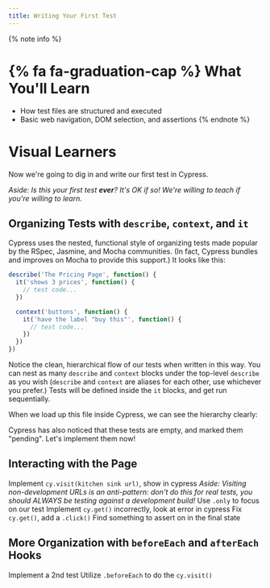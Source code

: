 ```yaml
---
title: Writing Your First Test
---
```


{% note info %}
# {% fa fa-graduation-cap %} What You'll Learn

- How test files are structured and executed
- Basic web navigation, DOM selection, and assertions
{% endnote %}

# Visual Learners

Now we're going to dig in and write our first test in Cypress.

_Aside: Is this your first test **ever**? It's OK if so! We're willing to teach if you're willing to learn._

## Organizing Tests with `describe`, `context`, and `it`

Cypress uses the nested, functional style of organizing tests made popular by the RSpec, Jasmine, and Mocha communities. (In fact, Cypress bundles and improves on Mocha to provide this support.) It looks like this:

```js
describe('The Pricing Page', function() {
  it('shows 3 prices', function() {
    // test code...
  })

  context('buttons', function() {
    it('have the label "buy this"', function() {
      // test code...
    })
  })
})
```

Notice the clean, hierarchical flow of our tests when written in this way. You can nest as many `describe` and `context` blocks under the top-level `describe` as you wish (`describe` and `context` are aliases for each other, use whichever you prefer.) Tests will be defined inside the `it` blocks, and get run sequentially.

When we load up this file inside Cypress, we can see the hierarchy clearly:

Cypress has also noticed that these tests are empty, and marked them "pending". Let's implement them now!

## Interacting with the Page

Implement `cy.visit(kitchen sink url)`, show in cypress
_Aside: Visiting non-development URLs is an anti-pattern: don't do this for real tests, you should ALWAYS be testing against a development build!_
Use `.only` to focus on our test
Implement `cy.get()` incorrectly, look at error in cypress
Fix `cy.get()`, add a `.click()`
Find something to assert on in the final state

## More Organization with `beforeEach` and `afterEach` Hooks

Implement a 2nd test
Utilize `.beforeEach` to do the `cy.visit()`
